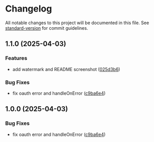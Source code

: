 # Changelog

All notable changes to this project will be documented in this file. See [standard-version](https://github.com/conventional-changelog/standard-version) for commit guidelines.

## 1.1.0 (2025-04-03)


### Features

* add watermark and README screenshot ([025d3b6](https://github.com/Tatekii/jiratata/commit/025d3b6c1cdd01240eec8011131f90d1ec63fec2))


### Bug Fixes

* fix oauth error and handleOnError ([c9ba6e4](https://github.com/Tatekii/jiratata/commit/c9ba6e412275444d60881347eb847e7aa4b28da3))

## 1.0.0 (2025-04-03)


### Bug Fixes

* fix oauth error and handleOnError ([c9ba6e4](https://github.com/Tatekii/jiratata/commit/c9ba6e412275444d60881347eb847e7aa4b28da3))
